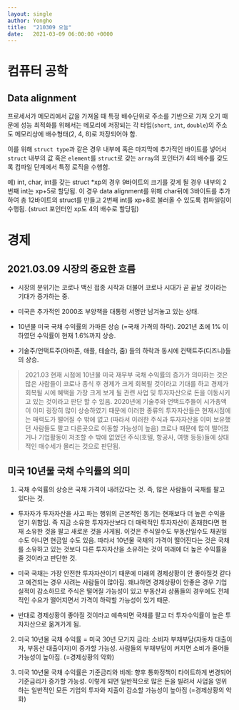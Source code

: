 ```yaml
---
layout: single
author: Yongho
title:  "210309 오늘"
date:   2021-03-09 06:00:00 +0000
---
```


# 컴퓨터 공학

## Data alignment
프로세서가 메모리에서 값을 가져올 때 특정 배수단위로 주소를 기반으로 가져 오기 때문에 성능 최적화를 위해서는 메모리에 저장되는 각 타입(`short`, `int`, `double`)의 주소도 메모리상에 배수형태(2, 4, 8)로 저장되어야 함.

이를 위해 `struct type`과 같은 경우 내부에 혹은 마지막에 추가적인 바이트를 넣어서 `struct` 내부의 값 혹은 `element`를 `struct`로 갖는 `array`의 포인터가 4의 배수를 갖도록 컴파일 단계에서 특정 로직을 수행함. 

예) int, char, int를 갖는 struct *xp의 경우 9바이트의 크기를 갖게 될 경우 내부의 2번째 int는 xp+5로 할당됨. 이 경우 data alignment를 위해 char뒤에 3바이트를 추가하여 총 12바이트의 struct를 만들고 2번째 int를 xp+8로 불러올 수 있도록 컴파일링이 수행됨. (struct 포인터인 xp도 4의 배수로 할당됨)

# 경제
## 2021.03.09 시장의 중요한 흐름

- 시장의 분위기는 코로나 백신 접종 시작과 더불어 코로나 시대가 곧 끝날 것이라는 기대가 증가하는 중. 

- 미국은 추가적인 2000조 부양책을 대통령 서명만 남겨놓고 있는 상태. 

- 10년물 미국 국채 수익률의 가파른 상승 (=국채 가격의 하락). 2021년 초에 1% 이하였던 수익률이 현재 1.6%까지 상승.

- 기술주/언택트주(아마존, 애플, 테슬라, 줌) 들의 하락과 동시에 컨택트주(디즈니)들의 상승.

> 2021.03 현재 시점에 10년물 미국 재무부 국채 수익률의 증가가 의미하는 것은 많은 사람들이 코로나 종식 후 경제가 크게 회복될 것이라고 기대를 하고 경제가 회복될 시에 혜택을 가장 크게 보게 될 관련 사업 및 투자자산으로 돈을 이동시키고 있는 것이라고 판단 할 수 있음. 2020년에 기술주와 언택드주들이 시가총액이 이미 굉장히 많이 상승하였기 때문에 이러한 종류의 투자자산들은 현재시점에는 매력도가 떨어질 수 밖에 없고 (따라서 이러한 주식과 투자자산을 이미 보유했던 사람들도 팔고 다른곳으로 이동할 가능성이 높음) 코로나 때문에 많이 떨어졌거나 기업활동이 저조할 수 밖에 없었던 주식(호텔, 항공사, 여행 등등)들에 상대적인 매수세가 몰리는 것으로 판단됨. 

## 미국 10년물 국채 수익률의 의미
1. 국채 수익률의 상승은 국채 가격이 내려갔다는 것. 즉, 많은 사람들이 국채를 팔고 있다는 것.

- 투자자가 투자자산을 사고 파는 행위의 근본적인 동기는 현재보다 더 높은 수익을 얻기 위함임. 즉 지금 소유한 투자자산보다 더 매력적인 투자자산이 존재한다면 현재 소유한 것을 팔고 새로운 것을 사게됨. 이것은 주식일수도 부동산일수도 채권일수도 아니면 현금일 수도 있음. 따라서 10년물 국채의 가격이 떨어진다는 것은 국채를 소유하고 있는 것보다 다른 투자자산을 소유하는 것이 미래에 더 높은 수익률을 줄 것이라고 판단한 것.

- 미국 국채는 가장 안전한 투자자산이기 때문에 미래의 경제상황이 안 좋아질것 같다고 예견되는 경우 사려는 사람들이 많아짐. 왜냐하면 경제상황이 안좋은 경우 기업실적이 감소하므로 주식은 떨어질 가능성이 있고 부동산과 상품들의 경우에도 전체적인 수요가 떨어지면서 가격이 하락할 가능성이 있기 때문.

- 반대로 경제상황이 좋아질 것이라고 예측되면 국채를 팔고 더 투자수익률이 높은 투자자산으로 옮겨가게 됨.

2. 미국 10년물 국채 수익률 = 미국 30년 모기지 금리: 소비자 부채부담(자동차 대출이자, 부동산 대출이자)이 증가할 가능성. 사람들의 부채부담이 커지면 소비가 줄어들 가능성이 높아짐. (=경제상황의 악화)

3. 미국 10년물 국채 수익률은 기준금리와 비례: 향후 통화정책이 타이트하게 변경되어 기준금리가 증가할 가능성. 이렇게 되면 일반적으로 많은 돈을 빌려서 사업을 영위하는 일반적인 모든 기업의 투자와 지출이 감소할 가능성이 높아짐 (=경제상황의 악화)